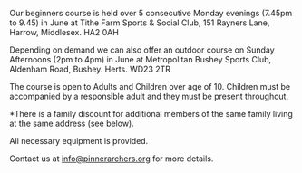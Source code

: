 Our beginners course is held over 5 consecutive Monday evenings (7.45pm to 9.45) in June at Tithe Farm Sports & Social Club, 151 Rayners Lane, Harrow, Middlesex. HA2 0AH

Depending on demand we can also offer an outdoor course on Sunday Afternoons (2pm to 4pm) in June at Metropolitan Bushey Sports Club, Aldenham Road, Bushey. Herts. WD23 2TR

The course is open to Adults and Children over age of 10. Children must be accompanied by a responsible adult and they must be present throughout.

\*There is a family discount for additional members of the same family living at the same address (see below).

All necessary equipment is provided.

Contact us at [info@pinnerarchers.org](mailto:info@pinnerarchers.org) for more details.
